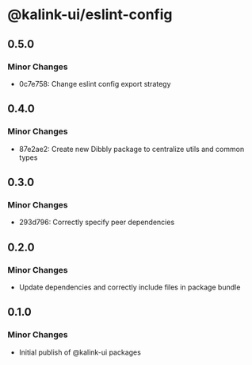 # @kalink-ui/eslint-config

## 0.5.0

### Minor Changes

- 0c7e758: Change eslint config export strategy

## 0.4.0

### Minor Changes

- 87e2ae2: Create new Dibbly package to centralize utils and common types

## 0.3.0

### Minor Changes

- 293d796: Correctly specify peer dependencies

## 0.2.0

### Minor Changes

- Update dependencies and correctly include files in package bundle

## 0.1.0

### Minor Changes

- Initial publish of @kalink-ui packages
